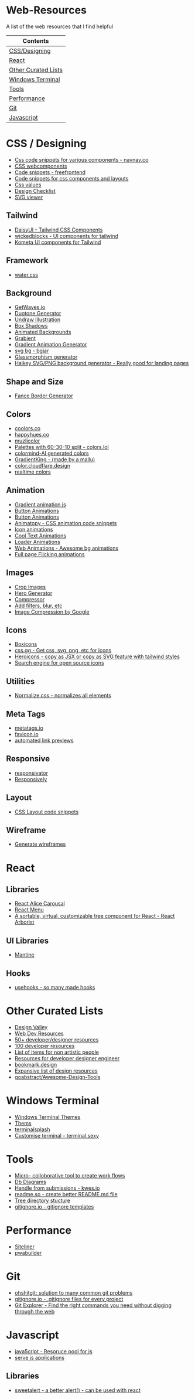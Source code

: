 # Web-Resources
A list of the web resources that I find helpful

| Contents                                    |
|---------------------------------------------|
| [CSS/Designing](#css-/-designing)           |
| [React](#react)                             |
| [Other Curated Lists](#other-curated-lists) |
| [Windows Terminal](#windows-terminal)       |
| [Tools](#tools)                             |
| [Performance](#performance)                 |
| [Git](#git)                                 |
| [Javascript](#javascript)                   |


# CSS / Designing
- [Css code snippets for various components - navnav.co](https://navnav.co)
- [CSS webcomponents](https://csslab.app/)
- [Code snippets - freefrontend](https://freefrontend.com/)
- [Code snippets for css components and layouts](https://csslayout.io/)
- [Css values](https://cssvalues.com)
- [Design Checklist](https://www.checklist.design/)
- [SVG viewer](https://www.svgviewer.dev/)



## Tailwind
- [DaisyUI - Tailwind CSS Components](https://daisyui.com/)
- [wickedblocks - UI components for tailwind](https://blocks.wickedtemplates.com/)
- [Kometa UI components for Tailwind](https://kitwind.io/products/kometa/components)

## Framework
- [water.css](https://github.com/kognise/water.css)

## Background
- [GetWaves.io](https://getwaves.io/)
- [Duotone Generator](https://cssduotone.com/)
- [Undraw Illustration](https://undraw.co/illustrations)
- [Box Shadows](https://boxshadows.com/)
- [Animated Backgrounds](https://wweb.dev/resources/animated-css-background-generator)
- [Grabient](https://www.grabient.com/)
- [Gradient Animation Generator](https://www.gradient-animator.com/)
- [svg bg - bgjar](https://bgjar.com/)
- [Glassmorphism generator](https://ui.glass/generator/)
- [Haikey SVG/PNG background generator - Really good for landing pages](https://haikei.app/generators/)

## Shape and Size
- [Fance Border Generator](https://9elements.github.io/fancy-border-radius/full-control.html)

## Colors
- [coolors.co](https://coolors.co/)
- [happyhues.co](https://www.happyhues.co/)
- [muzlicolor](https://colors.muz.li/)
- [Palettes with 60-30-10 split - colors.lol](https://colors.lol/)
- [colormind-AI generated colors](http://colormind.io/)
- [GradientKing - (made by a mallu)](https://gradient-king.vercel.app/)
- [color.cloudflare.design](https://color.cloudflare.design/)
- [realtime colors](https://realtimecolors.com/)

## Animation
- [Gradient animation js](https://sarcadass.github.io/granim.js/)
- [Button Animations](https://emilkowalski.github.io/css-effects-snippets/)
- [Button Animations](https://www.csswand.dev/)
- [Animatopy - CSS animation code snippets](https://sarthology.github.io/Animatopy/)
- [Icon animations](https://bitshadow.github.io/iconate/)
- [Cool Text Animations](https://tobiasahlin.com/moving-letters/)
- [Loader Animations](https://tobiasahlin.com/spinkit/)
- [Web Animations - Awesome bg animations](https://github.com/web-animations/web-animations-js)
- [Full page Flicking animations](https://github.com/naver/egjs-flicking)

## Images
- [Crop Images](https://croppola.com/)
- [Hero Generator](https://hero-generator.netlify.app/)
- [Compressor](https://compressor.io/)
- [Add filters, blur, etc](https://www.cssfilters.co/)
- [Image Compression by Google](https://squoosh.app/)

## Icons
- [Boxicons](https://boxicons.com/)
- [css.gg - Get css, svg, png, etc for icons](https://css.gg/)
- [Heroicons - copy as JSX or copy as SVG feature with tailwind styles](https://heroicons.dev/)
- [Search engine for open source icons](https://iconbuddy.com/)

## Utilities
- [Normalize.css - normalizes all elements](https://github.com/necolas/normalize.css/blob/master/normalize.css)


## Meta Tags
- [metatags.io](https://metatags.io/)
- [favicon.io](https://favicon.io/)
- [automated link previews](https://www.mugshotbot.com/)

## Responsive
- [responsivator](http://www.responsinator.com/)
- [Responsively](https://responsively.app/)

## Layout

- [CSS Layout code snippets](https://csslayout.io/patterns)

## Wireframe
- [Generate wireframes](https://octopus.do/)

# React

## Libraries
- [React Alice Carousal](https://github.com/maxmarinich/react-alice-carousel)
- [React Menu](https://react-popup.elazizi.com/react-menu)
- [A sortable, virtual, customizable tree component for React - React Arborist](https://github.com/brimdata/react-arborist)

## UI Libraries
- [Mantine](https://mantine.dev/)

## Hooks
- [usehooks - so many made hooks](https://usehooks.com/)

# Other Curated Lists
- [Design Valley](https://www.designvalley.club/)
- [Web Dev Resources](https://webdevresources.info/css)
- [50+ developer/designer resources](https://dev.to/davidepacilio/50-free-tools-and-resources-to-create-awesome-user-interfaces-1c1b#illustrations)
- [100 developer resources](https://dev.to/vaibhavkhulbe/100-websites-to-bookmark-for-your-next-dev-web-project-2ece)
- [List of items for non artistic people](https://nodesign.dev/)
- [Resources for developer designer engineer](https://dev.to/hasone/unlimited-resources-for-developer-designer-engineer-4b1n#online-design-tools)
- [bookmark.design](https://www.bookmarks.design/)
- [Expansive list of design resources](https://orchomenos.github.io/Design-resources/#0)
- [goabstract/Awesome-Design-Tools](https://github.com/goabstract/Awesome-Design-Tools)


# Windows Terminal
- [Windows Terminal Themes](https://atomcorp.github.io/themes/)
- [Thems](https://github.com/rjcarneiro/windows-terminals)
- [terminalsplash](https://terminalsplash.com/)
- [Customise terminal - terminal.sexy](https://terminal.sexy/)

# Tools

- [Micro- colloborative tool to create work flows](https://miro.com/)
- [Db Diagrams](https://dbdiagram.io/home/)
- [Handle from submissions - kwes.io](https://kwes.io/)
- [readme.so - create better README.md file](https://readme.so/)
- [Tree directory stucture](https://tree.nathanfriend.io/?s=(%27options!(%27fancy!true~fullPath!false~trailingSlash!true~rootDot!false)~*(%27*%27%27)~version!%271%27)*source!%01*)
- [gitignore.io - gitignore templates](https://www.toptal.com/developers/gitignore)

# Performance

- [Siteliner](https://www.siteliner.com)
- [pwabuilder](https://www.pwabuilder.com)

# Git

- [ohshitgit: solution to many common git problems](https://ohshitgit.com/)
- [gitignore.io - .gitignore files for every project](https://www.toptal.com/developers/gitignore)
- [Git Explorer - Find the right commands you need without digging through the web](https://gitexplorer.com/)

# Javascript

- [java5cript - Resoruce pool for js](https://www.java5cript.com/)
- [serve js applications](https://www.npmjs.com/package/serve)

## Libraries

- [sweetalert - a better alert() - can be used with react](https://soundcloud.com/tido-kang/inevitability-tido-kang)
